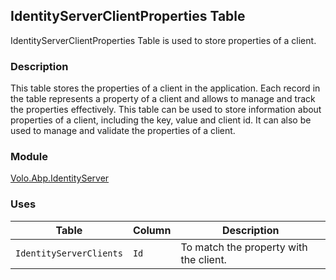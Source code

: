 ## IdentityServerClientProperties Table

IdentityServerClientProperties Table is used to store properties of a client.

### Description

This table stores the properties of a client in the application. Each record in the table represents a property of a client and allows to manage and track the properties effectively. This table can be used to store information about properties of a client, including the key, value and client id. It can also be used to manage and validate the properties of a client.

### Module

[Volo.Abp.IdentityServer](../../IdentityServer.md)

### Uses

| Table | Column | Description |
| --- | --- | --- |
| `IdentityServerClients` | `Id` | To match the property with the client. |